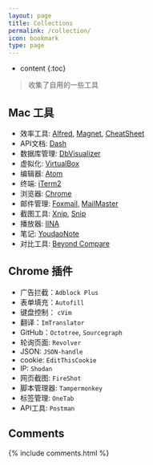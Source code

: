 ```yaml
---
layout: page
title: Collections
permalink: /collection/
icon: bookmark
type: page
---
```


* content
{:toc}

> 收集了自用的一些工具

## Mac 工具

- 效率工具: [Alfred](https://www.alfredapp.com/), [Magnet](https://magnet.crowdcafe.com/), [CheatSheet]()
- API文档: [Dash](https://kapeli.com/dash)
- 数据库管理: [DbVisualizer](https://www.dbvis.com/)
- 虚拟化: [VirtualBox](https://www.virtualbox.org/)
- 编辑器: [Atom](https://atom.io/)
- 终端: [iTerm2](https://iterm2.com/)
- 浏览器: [Chrome](https://www.google.cn/chrome/)
- 邮件管理: [Foxmail](https://www.foxmail.com/), [MailMaster](http://mail.163.com/dashi/)
- 截图工具: [Xnip](http://zh.xnipapp.com/), [Snip](https://snip.qq.com/)
- 播放器: [IINA](https://www.iina.io/  )
- 笔记: [YoudaoNote](https://note.youdao.com/)
- 对比工具: [Beyond Compare](http://www.scootersoftware.com/)


## Chrome 插件

- 广告拦截：`Adblock Plus`
- 表单填充：`Autofill`
- 键盘控制： `cVim`
- 翻译：`ImTranslator`
- GitHub：`Octotree`, `Sourcegraph`
- 轮询页面: `Revolver`
- JSON: `JSON-handle`
- cookie: `EditThisCookie`
- IP: `Shodan`
- 网页截图: `FireShot`
- 脚本管理器: `Tampermonkey`
- 标签管理: `OneTab`
- API工具: `Postman`

## Comments

{% include comments.html %}
